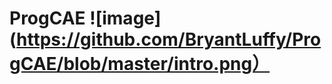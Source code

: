 # ProgCAE                     ![image](https://github.com/BryantLuffy/ProgCAE/blob/master/intro.png）
